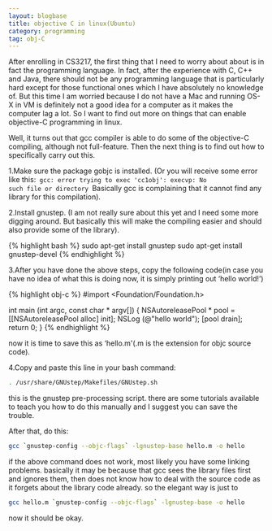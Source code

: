 ```yaml
---
layout: blogbase
title: objective C in linux(Ubuntu)
category: programming
tag: obj-C
---
```

After enrolling in CS3217, the first thing that I need to worry about about is in fact the programming language. In fact, after the experience with C, C++ and Java, there should not be any programming language that is particularly hard except for those functional ones which I have absolutely no knowledge of. But this time I am worried because I do not have a Mac and running OS-X in VM is definitely not a good idea for a computer as it makes the computer lag a lot. So I want to find out more on things that can enable objective-C programming in linux.

Well, it turns out that gcc compiler is able to do some of the objective-C compiling, although not full-feature. Then the next thing is to find out how to specifically carry out this.

1.Make sure the package gobjc is installed. (Or you will receive some error like this:<code>
gcc: error trying to exec 'cc1obj': execvp: No such file or directory
</code>Basically gcc is complaining that it cannot find any library for this compilation).


2.Install gnustep. (I am not really sure about this yet and I need some more digging around. But basically this will make the compiling easier and should also provide some of the library).

{% highlight bash %}
sudo apt-get install gnustep
sudo apt-get install gnustep-devel
{% endhighlight %}


3.After you have done the above steps, copy the following code(in case you have no idea of what this is doing now, it is simply printing out ‘hello world!’)

{% highlight obj-c %}
#import <Foundation/Foundation.h>

int main (int argc, const char * argv[]) {
    NSAutoreleasePool * pool = [[NSAutoreleasePool alloc] init];
    NSLog (@"hello world");
    [pool drain];
    return 0;
}
{% endhighlight %}

now it is time to save this as ‘hello.m'(.m is the extension for objc source code).


4.Copy and paste this line in your bash command:

~~~bash
. /usr/share/GNUstep/Makefiles/GNUstep.sh
~~~

this is the gnustep pre-processing script. there are some tutorials available to teach you how to do this manually and I suggest you can save the trouble.

After that,  do this:

~~~bash
gcc `gnustep-config --objc-flags` -lgnustep-base hello.m -o hello
~~~

if the above command does not work, most likely you have some linking problems. basically it may be because that gcc sees the library files first and ignores them, then does not know how to deal with the source code as it forgets about the library code already. so the elegant way is just to

~~~bash
gcc hello.m `gnustep-config --objc-flags` -lgnustep-base -o hello
~~~

now it should be okay.
